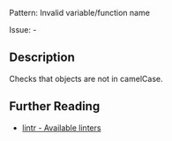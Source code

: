 Pattern: Invalid variable/function name

Issue: -

## Description

Checks that objects are not in camelCase.

## Further Reading

* [lintr - Available linters](https://github.com/jimhester/lintr#available-linters)